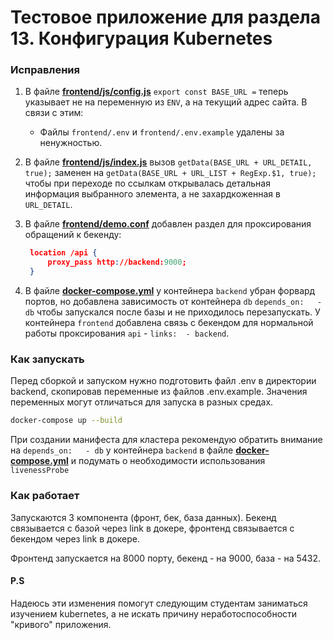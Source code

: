 # Тестовое приложение для раздела 13. Конфигурация Kubernetes

### Исправления

1. В файле **[frontend/js/config.js](./frontend/js/config.js)** `export const BASE_URL =` теперь указывает не на переменную из `ENV`, а на текущий адрес сайта. В связи с этим:
   - Файлы `frontend/.env` и `frontend/.env.example` удалены за ненужностью.
2. В файле **[frontend/js/index.js](./frontend/js/index.js)** вызов `getData(BASE_URL + URL_DETAIL, true);` заменен на `getData(BASE_URL + URL_LIST + RegExp.$1, true);` чтобы при переходе по ссылкам открывалась детальная информация выбранного элемента, а не захардкоженная в `URL_DETAIL`.
3. В файле **[frontend/demo.conf](./frontend/demo.conf)** добавлен раздел для проксирования обращений к бекенду:

   ```json
    location /api {
        proxy_pass http://backend:9000;
    }
   ```

4. В файле **[docker-compose.yml](./docker-compose.yml)** у контейнера `backend` убран форвард портов, но добавлена зависимость от контейнера `db` `depends_on:   - db` чтобы запускался после базы и не приходилось перезапускать. У контейнера `frontend` добавлена связь с бекендом для нормальной работы проксирования `api` - `links:  - backend`.

### Как запускать

Перед сборкой и запуском нужно подготовить файл .env в директории backend, скопировав переменные из файлов .env.example. Значения переменных могут отличаться для запуска в разных средах.  

```bash
docker-compose up --build
```

При создании манифеста для кластера рекомендую обратить внимание на `depends_on:   - db` у контейнера `backend` в файле **[docker-compose.yml](./docker-compose.yml)** и подумать о необходимости использования `livenessProbe`

### Как работает

Запускаются 3 компонента (фронт, бек, база данных). Бекенд связывается с базой через link в докере, фронтенд связывается с бекендом через link в докере.

Фронтенд запускается на 8000 порту, бекенд - на 9000, база - на 5432.

#### P.S

Надеюсь эти изменения помогут следующим студентам заниматься изучением kubernetes, а не искать причину неработоспособности "кривого" приложения.
